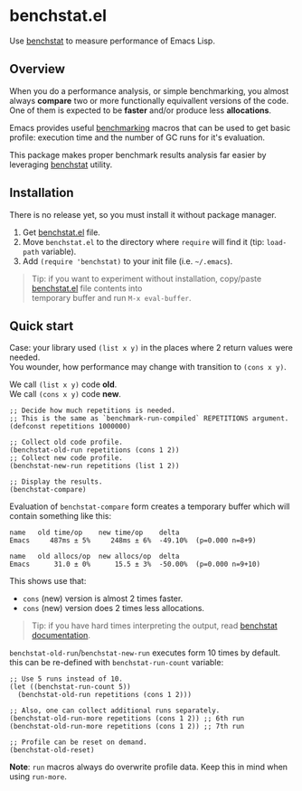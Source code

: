 # benchstat.el

Use [benchstat](https://godoc.org/golang.org/x/perf/cmd/benchstat) to measure performance of Emacs Lisp.

## Overview 

When you do a performance analysis, or simple benchmarking,
you almost always **compare** two or more functionally equivallent versions of the code.
One of them is expected to be **faster** and/or produce less **allocations**.

Emacs provides useful [benchmarking](https://www.emacswiki.org/emacs/EmacsLispBenchmark) macros
that can be used to get basic profile: execution time and the number of GC runs for it's evaluation.

This package makes proper benchmark results analysis far easier by leveraging [benchstat](https://godoc.org/golang.org/x/perf/cmd/benchstat) utility. 

## Installation

There is no release yet, so you must install it without package manager.

1. Get [benchstat.el](benchstat.el) file.
2. Move `benchstat.el` to the directory where `require` will find it (tip: `load-path` variable).
3. Add `(require 'benchstat)` to your init file (i.e. `~/.emacs`).

> Tip: if you want to experiment without installation, 
> copy/paste [benchstat.el](benchstat.el) file contents into  
> temporary buffer and run `M-x eval-buffer`.

## Quick start

Case: your library used `(list x y)` in the places where 2 return values were needed.  
You wounder, how performance may change with transition to `(cons x y)`.

We call `(list x y)` code **old**.  
We call `(cons x y)` code **new**.  

```elisp
;; Decide how much repetitions is needed.
;; This is the same as `benchmark-run-compiled` REPETITIONS argument.
(defconst repetitions 1000000)

;; Collect old code profile.
(benchstat-old-run repetitions (cons 1 2))
;; Collect new code profile.
(benchstat-new-run repetitions (list 1 2))

;; Display the results.
(benchstat-compare)
```

Evaluation of `benchstat-compare` form creates a temporary buffer which will contain
something like this:

```
name   old time/op    new time/op    delta
Emacs     487ms ± 5%     248ms ± 6%  -49.10%  (p=0.000 n=8+9)

name   old allocs/op  new allocs/op  delta
Emacs      31.0 ± 0%      15.5 ± 3%  -50.00%  (p=0.000 n=9+10)
```

This shows use that:

* `cons` (new) version is almost 2 times faster.
* `cons` (new) version does 2 times less allocations.

> Tip: if you have hard times interpreting the output, 
> read [benchstat documentation](https://github.com/golang/perf/tree/master/cmd/benchstat).

`benchstat-old-run`/`benchstat-new-run` executes form 10 times by default.
this can be re-defined with `benchstat-run-count` variable:

```elisp
;; Use 5 runs instead of 10.
(let ((benchstat-run-count 5))
  (benchstat-old-run repetitions (cons 1 2)))

;; Also, one can collect additional runs separately.
(benchstat-old-run-more repetitions (cons 1 2)) ;; 6th run
(benchstat-old-run-more repetitions (cons 1 2)) ;; 7th run

;; Profile can be reset on demand.
(benchstat-old-reset)
```

**Note**: `run` macros always do overwrite profile data. Keep this in mind when using `run-more`.

